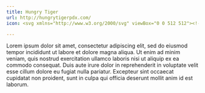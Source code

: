 ```yaml
---
title: Hungry Tiger
url: http://hungrytigerpdx.com/
icon: <svg xmlns="http://www.w3.org/2000/svg" viewBox="0 0 512 512"><!--! Font Awesome Pro 6.1.1 by @fontawesome - https://fontawesome.com License - https://fontawesome.com/license (Commercial License) Copyright 2022 Fonticons, Inc. --><path d="M488.6 23.44c-31.06-31.19-81.76-31.16-112.8 .0313L24.46 374.8c-20.83 19.96-29.19 49.66-21.83 77.6c7.36 27.94 29.07 49.65 57.02 57.01c27.94 7.36 57.64-1 77.6-21.83l351.3-351.3C519.7 105.2 519.8 54.5 488.6 23.44zM438.8 118.4c-19.59 19.59-37.39 22.52-51.74 25.01c-12.97 2.246-22.33 3.867-34.68 16.22c-12.35 12.35-13.97 21.71-16.22 34.69c-2.495 14.35-5.491 32.19-25.08 51.78c-19.59 19.59-37.43 22.58-51.78 25.08C246.3 273.4 236.9 275.1 224.6 287.4c-12.35 12.35-13.97 21.71-16.22 34.68C205.9 336.4 202.9 354.3 183.3 373.9c-19.59 19.59-37.43 22.58-51.78 25.08C118.5 401.2 109.2 402.8 96.83 415.2c-6.238 6.238-16.34 6.238-22.58 0c-6.238-6.238-6.238-16.35 0-22.58c19.59-19.59 37.43-22.58 51.78-25.07c12.97-2.245 22.33-3.869 34.68-16.22c12.35-12.35 13.97-21.71 16.22-34.69c2.495-14.35 5.492-32.19 25.08-51.78s37.43-22.58 51.78-25.08c12.97-2.246 22.33-3.869 34.68-16.22s13.97-21.71 16.22-34.68c2.495-14.35 5.492-32.19 25.08-51.78c19.59-19.59 37.43-22.58 51.78-25.07c12.97-2.246 22.28-3.815 34.63-16.17c6.238-6.238 16.36-6.238 22.59 0C444.1 102.1 444.1 112.2 438.8 118.4zM32.44 321.5l290-290l-11.48-11.6c-24.95-24.95-63.75-26.57-86.58-3.743L17.1 223.4C-5.73 246.3-4.108 285.1 20.84 310L32.44 321.5zM480.6 189.5l-290 290l11.48 11.6c24.95 24.95 63.75 26.57 86.58 3.743l207.3-207.3c22.83-22.83 21.21-61.63-3.743-86.58L480.6 189.5z"/></svg>

---
```

Lorem ipsum dolor sit amet, consectetur adipiscing elit, sed do eiusmod tempor incididunt ut labore et dolore magna aliqua. Ut enim ad minim veniam, quis nostrud exercitation ullamco laboris nisi ut aliquip ex ea commodo consequat. Duis aute irure dolor in reprehenderit in voluptate velit esse cillum dolore eu fugiat nulla pariatur. Excepteur sint occaecat cupidatat non proident, sunt in culpa qui officia deserunt mollit anim id est laborum.